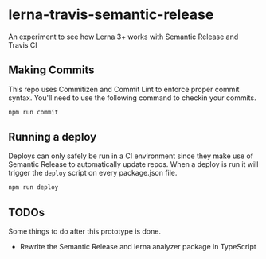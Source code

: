 # lerna-travis-semantic-release
An experiment to see how Lerna 3+ works with Semantic Release and Travis CI

## Making Commits

This repo uses Commitizen and Commit Lint to enforce proper commit syntax. You'll need to use the following command to
checkin your commits.

```bash
npm run commit
```

## Running a deploy

Deploys can only safely be run in a CI environment since they make use of Semantic Release to automatically update
repos. When a deploy is run it will trigger the `deploy` script on every package.json file.

```bash
npm run deploy
```

## TODOs

Some things to do after this prototype is done.

* Rewrite the Semantic Release and lerna analyzer package in TypeScript
